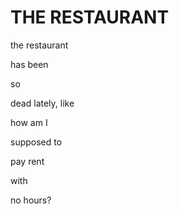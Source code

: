 # THE RESTAURANT
the restaurant </P>
has been</P>
so</P>
dead 
lately, like</P>

how am I </P>
supposed to </P>
pay rent</P>
with</P>
no hours?
